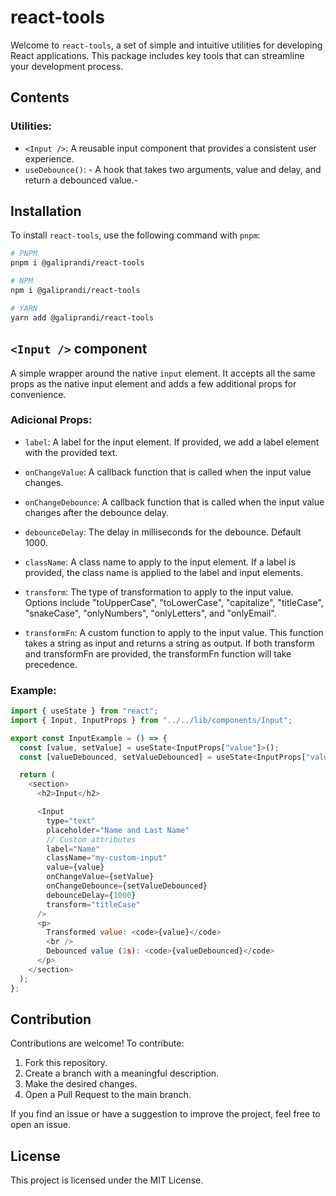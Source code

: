 # react-tools

Welcome to `react-tools`, a set of simple and intuitive utilities for developing React applications. This package includes key tools that can streamline your development process.

## Contents

### Utilities:

-   `<Input />`: A reusable input component that provides a consistent user experience.
-   `useDebounce()`: - A hook that takes two arguments, value and delay, and return a debounced value.-

## Installation

To install `react-tools`, use the following command with `pnpm`:

```bash
# PNPM
pnpm i @galiprandi/react-tools

# NPM
npm i @galiprandi/react-tools

# YARN
yarn add @galiprandi/react-tools
```

## `<Input />` component

A simple wrapper around the native `input` element. It accepts all the same props as the native input element and adds a few additional props for convenience.

### Adicional Props:

-   `label`: A label for the input element. If provided, we add a label element with the provided text.

-   `onChangeValue`: A callback function that is called when the input value changes.

-   `onChangeDebounce`: A callback function that is called when the input value changes after the debounce delay.

-   `debounceDelay`: The delay in milliseconds for the debounce. Default 1000.

-   `className`: A class name to apply to the input element. If a label is provided, the class name is applied to the label and input elements.

-   `transform`: The type of transformation to apply to the input value. Options include "toUpperCase", "toLowerCase", "capitalize", "titleCase", "snakeCase", "onlyNumbers", "onlyLetters", and "onlyEmail".

-   `transformFn`: A custom function to apply to the input value. This function takes a string as input and returns a string as output. If both transform and transformFn are provided, the transformFn function will take precedence.

### Example:

```js
import { useState } from "react";
import { Input, InputProps } from "../../lib/components/Input";

export const InputExample = () => {
  const [value, setValue] = useState<InputProps["value"]>();
  const [valueDebounced, setValueDebounced] = useState<InputProps["value"]>();

  return (
    <section>
      <h2>Input</h2>

      <Input
        type="text"
        placeholder="Name and Last Name"
        // Custom attributes
        label="Name"
        className="my-custom-input"
        value={value}
        onChangeValue={setValue}
        onChangeDebounce={setValueDebounced}
        debounceDelay={1000}
        transform="titleCase"
      />
      <p>
        Transformed value: <code>{value}</code>
        <br />
        Debounced value (1s): <code>{valueDebounced}</code>
      </p>
    </section>
  );
};
```

## Contribution

Contributions are welcome! To contribute:

1. Fork this repository.
2. Create a branch with a meaningful description.
3. Make the desired changes.
4. Open a Pull Request to the main branch.

If you find an issue or have a suggestion to improve the project, feel free to open an issue.

## License

This project is licensed under the MIT License.
